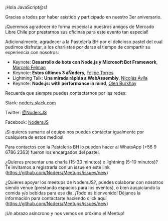 ¡Hola JavaScript@s!

Gracias a todos por haber asistido y participado en nuestro 3er aniversario.

¡Queremos agradecer de forma especial a nuestros amigos de Mercado Libre Chile por prestarnos sus oficinas para este evento tan especial!

Adicionalmente, agradecer a la Pastelería BH por el delicioso pastel del cual pudimos disfrutar, a los charlistas por darse el tiempo de compartir su experiencia con nosotros:

- Keynote: **Desarrollo de bots con Node.js y Microsoft Bot Framework**, [Marcelo Felman](https://github.com/marcelofelman)
- Keynote: **Estos últimos 3 aÑoders**, [Felipe Torres](https://github.com/fforres)
- Lightning Talk: **Una mirada rápida a WebAssembly**, [Nicolás Ávila](https://github.com/nicoavila)
- Keynote: **Node.js: with performance in mind**, [Oleh Burkhay](https://github.com/atma)

Recuerda que siempre puedes contactarnos por las redes:

Slack: [noders.slack.com](noders.slack.com)

Twitter: [@NodersJS](https://twitter.com/NodersJS)

Facebook: [NodersJS](https://www.facebook.com/NodersJS/)

¡Si quieres sumarte al equipo nos puedes contactar igualmente por cualquiera de estos medios!

Para contactos con la Pastelería BH lo pueden hacer al WhatsApp (+56 9 6786 2363) fueron los encargados del pastel.

¿Quieres presentar una charla (15-30 minutos) o lightning (5-10 minutos)? Te invitamos a registrarla con un issue en este link (https://github.com/Noders/Meetups/issues/new)

¿Quieres apoyar los meetups de NodersJS?, puedes colaborar con nosotros siendo venue (prestando espacios para los eventos),  o bien auspiciando la comida y/o bebidas para ese día. ¡Todo es bienvenido! Déjanos la información para contactarte haciendo click aquí (https://github.com/Noders/Meetups/issues/new)

¡Un abrazo asíncrono y nos vemos en próximo el Meetup!

